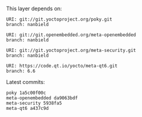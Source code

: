 This layer depends on:

    URI: git://git.yoctoproject.org/poky.git
    branch: nanbield

    URI: git://git.openembedded.org/meta-openembedded
    branch: nanbield

    URI: git://git.yoctoproject.org/meta-security.git
    branch: nanbield

    URI: https://code.qt.io/yocto/meta-qt6.git
    branch: 6.6

Latest commits:

    poky 1a5c00f00c
    meta-openembedded da9063bdf
    meta-security 5938fa5
    meta-qt6 a437c9d
